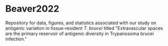 # Beaver2022
Repository for data, figures, and statistics associated with our study on antigenic variation in tissue-resident *T. brucei* titled "Extravascular spaces are the primary reservoir of antigenic diversity in Trypanosoma brucei infection."

